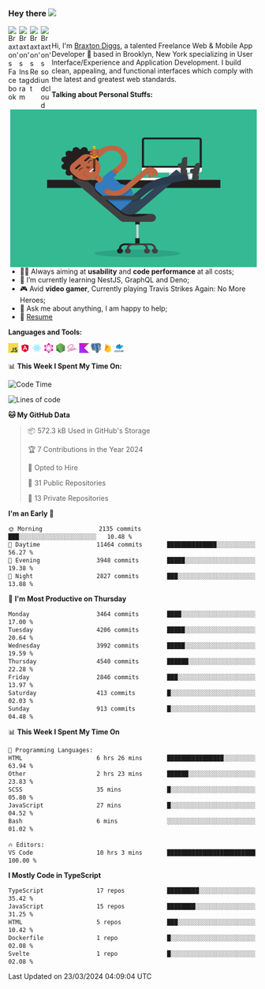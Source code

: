 ### Hey there <img src="https://media.giphy.com/media/hvRJCLFzcasrR4ia7z/giphy.gif" width="25">
<a href="https://www.facebook.com/BiggDiggz">
  <img align="left" alt="Braxton's Facebook" width="22px" src="https://cdn.jsdelivr.net/npm/simple-icons@v3/icons/facebook.svg" />
</a>
<a href="http://instagram.com/biggdiggz">
  <img align="left" alt="Braxton's Instagram" width="22px" src="https://cdn.jsdelivr.net/npm/simple-icons@v3/icons/instagram.svg" />
</a>
<a href="https://reddit.com/user/BiggDiggz/">
  <img align="left" alt="Braxton's Reddit" width="22px" src="https://cdn.jsdelivr.net/npm/simple-icons@v3/icons/reddit.svg" />
</a>
<a href="https://soundcloud.com/braxton-diggs">
  <img align="left" alt="Braxton's soundcloud" width="22px" src="https://cdn.jsdelivr.net/npm/simple-icons@v3/icons/soundcloud.svg" />
</a>

<br />

Hi, I'm [Braxton Diggs](https://braxtondiggs.com/), a talented Freelance Web & Mobile App Developer 🚀 based in Brooklyn, New York specializing in User Interface/Experience and Application Development. I build clean, appealing, and functional interfaces which comply with the latest and greatest web standards.

  <img align="right" alt="GIF" src="https://github.com/braxtondiggs/braxtondiggs/blob/master/coder.gif?raw=true" width="500" height="320" />
  
**Talking about Personal Stuffs:**

- 🧑‍💻 Always aiming at **usability** and **code performance** at all costs;
- 🌱 I’m currently learning NestJS, GraphQL and Deno;
- 🎮 Avid **video gamer**, Currently playing Travis Strikes Again: No More Heroes;
- 💬 Ask me about anything, I am happy to help;
- 📝 [Resume](https://braxtondiggs.com/assets/resume/braxton-diggs.pdf)

**Languages and Tools:**  

<code><img height="20" src="https://raw.githubusercontent.com/github/explore/80688e429a7d4ef2fca1e82350fe8e3517d3494d/topics/javascript/javascript.png"></code>
<code><img height="20" src="https://raw.githubusercontent.com/github/explore/80688e429a7d4ef2fca1e82350fe8e3517d3494d/topics/angular/angular.png"></code>
<code><img height="20" src="https://raw.githubusercontent.com/github/explore/80688e429a7d4ef2fca1e82350fe8e3517d3494d/topics/react/react.png"></code>
<code><img height="20" src="https://raw.githubusercontent.com/github/explore/5c058a388828bb5fde0bcafd4bc867b5bb3f26f3/topics/graphql/graphql.png"></code>
<code><img height="20" src="https://raw.githubusercontent.com/github/explore/80688e429a7d4ef2fca1e82350fe8e3517d3494d/topics/nodejs/nodejs.png"></code>
<code><img height="20" src="https://raw.githubusercontent.com/github/explore/80688e429a7d4ef2fca1e82350fe8e3517d3494d/topics/sass/sass.png"></code>
<code><img height="20" src="https://raw.githubusercontent.com/github/explore/80688e429a7d4ef2fca1e82350fe8e3517d3494d/topics/kotlin/kotlin.png"></code>
<code><img height="20" src="https://raw.githubusercontent.com/github/explore/80688e429a7d4ef2fca1e82350fe8e3517d3494d/topics/postgresql/postgresql.png"></code>
<code><img height="20" src="https://raw.githubusercontent.com/github/explore/80688e429a7d4ef2fca1e82350fe8e3517d3494d/topics/firebase/firebase.png"></code>
<code><img height="20" src="https://raw.githubusercontent.com/github/explore/80688e429a7d4ef2fca1e82350fe8e3517d3494d/topics/docker/docker.png"></code>

📊 **This Week I Spent My Time On:**
<!--START_SECTION:waka-->
![Code Time](http://img.shields.io/badge/Code%20Time-5%2C692%20hrs%2034%20mins-blue)

![Lines of code](https://img.shields.io/badge/From%20Hello%20World%20I%27ve%20Written-36.9%20million%20lines%20of%20code-blue)

**🐱 My GitHub Data** 

> 📦 572.3 kB Used in GitHub's Storage 
 > 
> 🏆 7 Contributions in the Year 2024
 > 
> 💼 Opted to Hire
 > 
> 📜 31 Public Repositories 
 > 
> 🔑 13 Private Repositories 
 > 
**I'm an Early 🐤** 

```text
🌞 Morning                2135 commits        ███░░░░░░░░░░░░░░░░░░░░░░   10.48 % 
🌆 Daytime                11464 commits       ██████████████░░░░░░░░░░░   56.27 % 
🌃 Evening                3948 commits        █████░░░░░░░░░░░░░░░░░░░░   19.38 % 
🌙 Night                  2827 commits        ███░░░░░░░░░░░░░░░░░░░░░░   13.88 % 
```
📅 **I'm Most Productive on Thursday** 

```text
Monday                   3464 commits        ████░░░░░░░░░░░░░░░░░░░░░   17.00 % 
Tuesday                  4206 commits        █████░░░░░░░░░░░░░░░░░░░░   20.64 % 
Wednesday                3992 commits        █████░░░░░░░░░░░░░░░░░░░░   19.59 % 
Thursday                 4540 commits        ██████░░░░░░░░░░░░░░░░░░░   22.28 % 
Friday                   2846 commits        ███░░░░░░░░░░░░░░░░░░░░░░   13.97 % 
Saturday                 413 commits         █░░░░░░░░░░░░░░░░░░░░░░░░   02.03 % 
Sunday                   913 commits         █░░░░░░░░░░░░░░░░░░░░░░░░   04.48 % 
```


📊 **This Week I Spent My Time On** 

```text
💬 Programming Languages: 
HTML                     6 hrs 26 mins       ████████████████░░░░░░░░░   63.94 % 
Other                    2 hrs 23 mins       ██████░░░░░░░░░░░░░░░░░░░   23.83 % 
SCSS                     35 mins             █░░░░░░░░░░░░░░░░░░░░░░░░   05.80 % 
JavaScript               27 mins             █░░░░░░░░░░░░░░░░░░░░░░░░   04.52 % 
Bash                     6 mins              ░░░░░░░░░░░░░░░░░░░░░░░░░   01.02 % 

🔥 Editors: 
VS Code                  10 hrs 3 mins       █████████████████████████   100.00 % 
```

**I Mostly Code in TypeScript** 

```text
TypeScript               17 repos            █████████░░░░░░░░░░░░░░░░   35.42 % 
JavaScript               15 repos            ████████░░░░░░░░░░░░░░░░░   31.25 % 
HTML                     5 repos             ███░░░░░░░░░░░░░░░░░░░░░░   10.42 % 
Dockerfile               1 repo              █░░░░░░░░░░░░░░░░░░░░░░░░   02.08 % 
Svelte                   1 repo              █░░░░░░░░░░░░░░░░░░░░░░░░   02.08 % 
```




 Last Updated on 23/03/2024 04:09:04 UTC
<!--END_SECTION:waka-->
